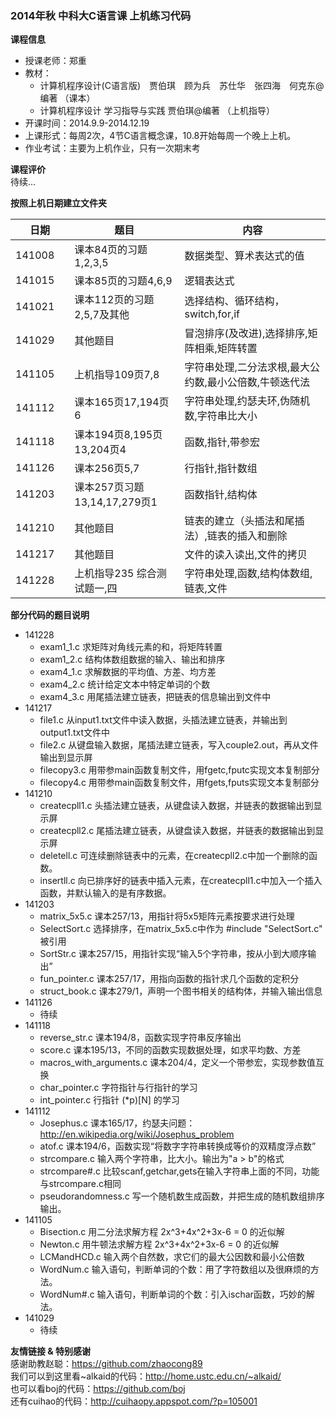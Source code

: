 ### 2014年秋 中科大C语言课 上机练习代码  

**课程信息**  
- 授课老师：郑重  
- 教材：  
  - 计算机程序设计(C语言版)　贾伯琪　顾为兵　苏仕华　张四海　何克东@编著 （课本）  
  - 计算机程序设计 学习指导与实践  贾伯琪@编著 （上机指导）  
- 开课时间：2014.9.9-2014.12.19  
- 上课形式：每周2次，4节C语言概念课，10.8开始每周一个晚上上机。  
- 作业考试：主要为上机作业，只有一次期末考  

**课程评价**  
待续...  

**按照上机日期建立文件夹**  

日期    |               题目              |           内容
--------|---------------------------------|-----------------------------------  
141008　| 课本84页的习题1,2,3,5           | 数据类型、算术表达式的值  
141015  | 课本85页的习题4,6,9             | 逻辑表达式  
141021  | 课本112页的习题2,5,7及其他      | 选择结构、循环结构，switch,for,if  
141029  | 其他题目                        | 冒泡排序(及改进),选择排序,矩阵相乘,矩阵转置  
141105  | 上机指导109页7,8                | 字符串处理,二分法求根,最大公约数,最小公倍数,牛顿迭代法  
141112  | 课本165页17,194页6              | 字符串处理,约瑟夫环,伪随机数,字符串比大小  
141118  | 课本194页8,195页13,204页4       | 函数,指针,带参宏  
141126  | 课本256页5,7                    | 行指针,指针数组  
141203  | 课本257页习题13,14,17,279页1    | 函数指针,结构体  
141210  | 其他题目                        | 链表的建立（头插法和尾插法）,链表的插入和删除  
141217  | 其他题目                        | 文件的读入读出,文件的拷贝  
141228  | 上机指导235 综合测试题一,四     | 字符串处理,函数,结构体数组,链表,文件    

**部分代码的题目说明**  
- 141228  
  - exam1_1.c 求矩阵对角线元素的和，将矩阵转置  
  - exam1_2.c 结构体数组数据的输入、输出和排序  
  - exam4_1.c 求解数据的平均值、方差、均方差  
  - exam4_2.c 统计给定文本中特定单词的个数  
  - exam4_3.c 用尾插法建立链表，把链表的信息输出到文件中  
- 141217  
  - file1.c 从input1.txt文件中读入数据，头插法建立链表，并输出到output1.txt文件中  
  - file2.c 从键盘输入数据，尾插法建立链表，写入couple2.out，再从文件输出到显示屏  
  - filecopy3.c 用带参main函数复制文件，用fgetc,fputc实现文本复制部分  
  - filecopy4.c 用带参main函数复制文件，用fgets,fputs实现文本复制部分  
- 141210  
  - createcpll1.c 头插法建立链表，从键盘读入数据，并链表的数据输出到显示屏      
  - createcpll2.c 尾插法建立链表，从键盘读入数据，并链表的数据输出到显示屏   
  - deletell.c 可连续删除链表中的元素，在createcpll2.c中加一个删除的函数。  
  - insertll.c 向已排序好的链表中插入元素，在createcpll1.c中加入一个插入函数，并默认输入的是有序数据。  
- 141203  
  - matrix_5x5.c 课本257/13，用指针将5x5矩阵元素按要求进行处理  
  - SelectSort.c 选择排序，在matrix_5x5.c中作为 #include "SelectSort.c" 被引用  
  - SortStr.c 课本257/15，用指针实现“输入5个字符串，按从小到大顺序输出”  
  - fun_pointer.c 课本257/17，用指向函数的指针求几个函数的定积分  
  - struct_book.c 课本279/1，声明一个图书相关的结构体，并输入输出信息  
- 141126 
  - 待续  
- 141118  
  - reverse_str.c 课本194/8，函数实现字符串反序输出  
  - score.c 课本195/13，不同的函数实现数据处理，如求平均数、方差  
  - macros_with_arguments.c 课本204/4，定义一个带参宏，实现参数值互换  
  - char_pointer.c 字符指针与行指针的学习  
  - int_pointer.c 行指针 (*p)[N] 的学习  
- 141112  
  - Josephus.c 课本165/17，约瑟夫问题：http://en.wikipedia.org/wiki/Josephus_problem  
  - atof.c 课本194/6，函数实现“将数字字符串转换成等价的双精度浮点数”  
  - strcompare.c 输入两个字符串，比大小。输出为"a > b"的格式  
  - strcompare#.c 比较scanf,getchar,gets在输入字符串上面的不同，功能与strcompare.c相同  
  - pseudorandomness.c 写一个随机数生成函数，并把生成的随机数组排序输出。  
- 141105  
  - Bisection.c 用二分法求解方程 2x^3+4x^2+3x-6 = 0 的近似解  
  - Newton.c 用牛顿法求解方程 2x^3+4x^2+3x-6 = 0 的近似解  
  - LCMandHCD.c 输入两个自然数，求它们的最大公因数和最小公倍数  
  - WordNum.c 输入语句，判断单词的个数：用了字符数组以及很麻烦的方法。  
  - WordNum#.c 输入语句，判断单词的个数：引入ischar函数，巧妙的解法。  
- 141029  
  - 待续  
   
  
**友情链接 & 特别感谢**  
感谢助教赵聪：https://github.com/zhaocong89  
我们可以到这里看~alkaid的代码：http://home.ustc.edu.cn/~alkaid/  
也可以看boj的代码：https://github.com/boj  
还有cuihao的代码：http://cuihaopy.appspot.com/?p=105001  

